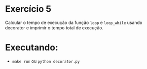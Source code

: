 # Exercício 5

Calcular o tempo de execução da função `loop` e `loop_while` usando decorator e imprimir o tempo total de execução.

# Executando:

- `make run` ou `python decorator.py`